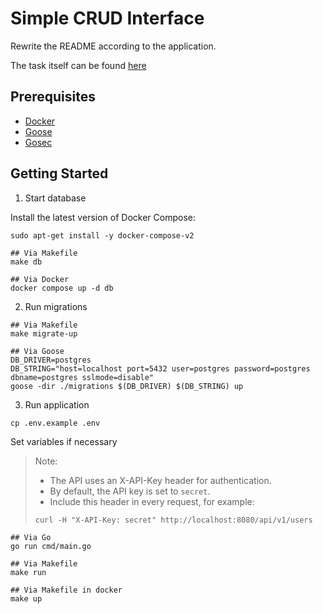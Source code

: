# Simple CRUD Interface

Rewrite the README according to the application.

The task itself can be found [here](/TASK.md)

## Prerequisites

- [Docker](https://www.docker.com/get-started/)
- [Goose](https://github.com/pressly/goose)
- [Gosec](https://github.com/securego/gosec)

## Getting Started

1. Start database

Install the latest version of Docker Compose:

```shell
sudo apt-get install -y docker-compose-v2
```

```
## Via Makefile
make db

## Via Docker
docker compose up -d db
```

2. Run migrations

```
## Via Makefile
make migrate-up

## Via Goose
DB_DRIVER=postgres
DB_STRING="host=localhost port=5432 user=postgres password=postgres dbname=postgres sslmode=disable"
goose -dir ./migrations $(DB_DRIVER) $(DB_STRING) up
```

3. Run application

```shell
cp .env.example .env
```

Set variables if necessary

> Note:
> - The API uses an X-API-Key header for authentication.
> - By default, the API key is set to `secret`.
> - Include this header in every request, for example:
> ```shell
> curl -H "X-API-Key: secret" http://localhost:8080/api/v1/users
> ```

```
## Via Go
go run cmd/main.go

## Via Makefile
make run

## Via Makefile in docker
make up
```